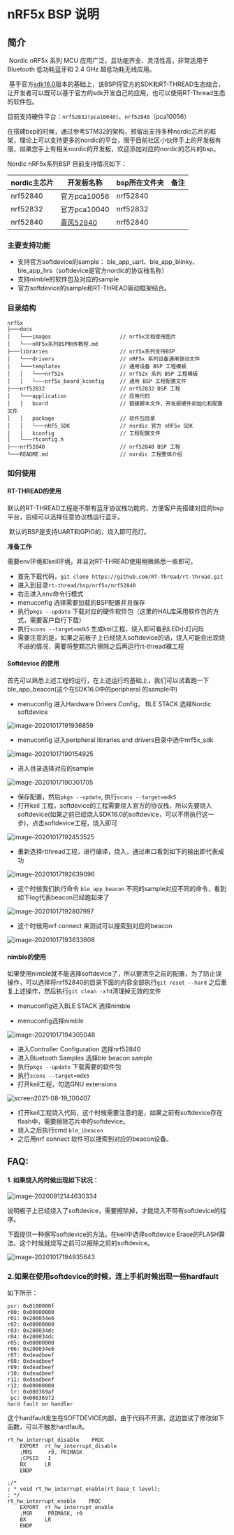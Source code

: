 # nRF5x BSP 说明

## 简介

​         Nordic nRF5x 系列 MCU 应用广泛，且功能齐全、灵活性高，非常适用于 Bluetooth 低功耗蓝牙和 2.4 GHz 超低功耗无线应用。

​         基于官方[sdk16.0](http://developer.nordicsemi.com/nRF5_SDK/nRF5_SDK_v16.x.x/nRF5_SDK_16.0.0_98a08e2.zip)版本的基础上，该BSP将官方的SDK和RT-THREAD生态结合，让开发者可以既可以基于官方的sdk开发自己的应用，也可以使用RT-Thread生态的软件包。

​        目前支持硬件平台：`nrf52832(pca10040)`、`nrf52840`（pca10056）

​        在搭建bsp的时候，通过参考STM32的架构，预留出支持多种nordic芯片的框架，理论上可以支持更多的nordic的平台，限于目前社区小伙伴手上的开发板有限，如果您手上有相关nordic的开发板，欢迎添加对应的nordic的芯片的bsp。

Nordic nRF5x系列BSP 目前支持情况如下：

| nordic主芯片 | 开发板名称                                                   | bsp所在文件夹 | 备注 |
| ------------ | ------------------------------------------------------------ | ------------- | ---- |
| nrf52840     | 官方pca10056                                                 | nrf52840      |      |
| nrf52832     | 官方pca10040                                                 | nrf52832      |      |
| nrf52840     | [青风52840](https://item.taobao.com/item.htm?spm=a1z10.1-c-s.w4004-15118192232.5.46a15d490SURQ9&id=581711815379) | nrf52840      |      |

### 主要支持功能

- 支持官方softdevice的sample： ble_app_uart、ble_app_blinky、ble_app_hrs（softdevice是官方nordic的协议栈名称）
- 支持nimble的软件包及对应的sample
- 官方softdevice的sample和RT-THREAD驱动框架结合。



### 目录结构

```
nrf5x
├───docs
│   └───images                      // nrf5x文档使用图片
│   └───nRF5x系列BSP制作教程.md
├───libraries                       // nrf5x系列支持BSP
│   └───drivers                     // nRF5x 系列设备通用驱动文件
│   └───templates                   // 通用设备 BSP 工程模板
│   │   └───nrf52x                  // nrf52x 系列 BSP 工程模板
│   │   └───nrf5x_board_kconfig     // 通用 BSP 工程配置文件
├───nrf52832                        // nrf52832 BSP 工程
│   └───application                 // 应用代码
│   │   board                       // 链接脚本文件，开发板硬件初始化和配置文件
│   │   package                     // 软件包目录
│   │   └───nRF5_SDK                // nordic 官方 nRF5x SDK
│   │   kconfig                     // 工程配置文件
│   └───rtconfig.h
├───nrf52840                        // nrf52840 BSP 工程
└───README.md                       // nordic 工程整体介绍
```

###  如何使用

#### RT-THREAD的使用

​         默认的RT-THREAD工程是不带有蓝牙协议栈功能的，方便客户先搭建对应的bsp平台，后续可以选择任意协议栈运行蓝牙。

​        默认的BSP是支持UART和GPIO的，烧入即可亮灯。

**准备工作**

需要env环境和keil环境，并且对RT-THREAD使用稍微熟悉一些即可。

- 首先下载代码，`git clone https://github.com/RT-Thread/rt-thread.git`
- 进入到目录`rt-thread/bsp/nrf5x/nrf52840`
- 右击进入env命令行模式
- menuconfig 选择需要加载的BSP配置并且保存
- 执行`pkgs --update` 下载对应的硬件软件包（这里的HAL库采用软件包的方式，需要客户自行下载）
- 执行`scons --target=mdk5`  生成keil工程，烧入即可看到LED小灯闪烁
- 需要注意的是，如果之前板子上已经烧入softdevice的话，烧入可能会出现烧不进的情况，需要将整颗芯片擦除之后再运行rt-thread裸工程

#### Softdevice 的使用

首先可以熟悉上述工程的运行，在上述运行的基础上，我们可以试着跑一下ble_app_beacon(这个在SDK16.0中的peripheral 的sample中)

- menuconfig 进入Hardware Drivers Config， BLE STACK 选择Nordic softdevice

![image-20201017191936859](docs/images/image-20201017191936859.png)

- menuconfig 进入peripheral libraries and drivers目录中选中nrf5x_sdk

![image-20201017190154925](docs/images/softdevice_menuconfig.png)

- 进入目录选择对应的sample

![image-20201017190301705](docs/images/softdevice_2.png)

- 保存配置，然后`pkgs --update`, 执行`scons --target=mdk5`
- 打开keil 工程，softdevice的工程需要烧入官方的协议栈，所以先要烧入softdevice(如果之前已经烧入SDK16.0的softdevice，可以不用执行这一步)，点击softdevice工程，烧入即可

![image-20201017192453525](docs/images/image-20201017192453525.png)

- 重新选择rtthread工程，进行编译，烧入，通过串口看到如下的输出即代表成功

![image-20201017192639096](docs/images/image-20201017192639096.png)

- 这个时候我们执行命令 `ble_app_beacon` 不同的sample对应不同的命令，看到如下log代表beacon已经跑起来了

![image-20201017192807997](docs/images/image-20201017192807997.png)

- 这个时候用nrf connect 来测试可以搜索到对应的beacon

![image-20201017193633608](docs/images/nrf_connect.jpg)

#### nimble的使用

如果使用nimble就不能选择softdevice了，所以要清空之前的配置，为了防止误操作，可以选择将nrf52840的目录下面的内容全部执行`git reset --hard`  之后重复上述操作，然后执行`git clean -xfd`清理掉无效的文件

- menuconfig进入BLE STACK 选择nimble

- menuconfig选择nimble

![image-20201017194305048](docs/images/nimble.png)

- 进入Controller Configuration 选择nrf52840
- 进入Bluetooth Samples 选择ble beacon sample
- 执行`pkgs --update` 下载需要的软件包
- 执行`scons --target=mdk5`
- 打开keil工程，勾选GNU extensions

![screen2021-08-19_100407](docs/images/screen2021-08-19_100407.jpg)

- 打开keil工程烧入代码，这个时候需要注意的是，如果之前有softdevice存在flash中，需要擦除芯片中的softdevice。
- 烧入之后执行cmd `ble_ibeacon`
- 之后用nrf connect 软件可以搜索到对应的beacon设备。



## FAQ:

#### 1. 如果烧入的时候出现如下状况：

![image-20200912144630334](docs/images/faq1.png)

说明板子上已经烧入了softdevice，需要擦除掉，才能烧入不带有softdevice的程序。

下面提供一种擦写softdevice的方法。在keil中选择softdevice Erase的FLASH算法，这个时候就烧写之前可以擦除之前的softdevice。

![image-20201017194935643](docs/images/softdevice_erase.png)



### 2.如果在使用softdevice的时候，连上手机时候出现一些hardfault

如下所示：

```
psr: 0x8100000f
r00: 0x00000000
r01: 0x200034e6
r02: 0x00000000
r03: 0x200034dc
r04: 0x200034dc
r05: 0x00000000
r06: 0x200034e6
r07: 0xdeadbeef
r08: 0xdeadbeef
r09: 0xdeadbeef
r10: 0xdeadbeef
r11: 0xdeadbeef
r12: 0x00000000
 lr: 0x000369af
 pc: 0x00036972
hard fault on handler

```

这个hardfault发生在SOFTDEVICE内部，由于代码不开源，这边尝试了修改如下函数，可以不触发hardfault。

```
rt_hw_interrupt_disable    PROC
    EXPORT  rt_hw_interrupt_disable
    ;MRS     r0, PRIMASK
    ;CPSID   I
    BX      LR
    ENDP

;/*
; * void rt_hw_interrupt_enable(rt_base_t level);
; */
rt_hw_interrupt_enable    PROC
    EXPORT  rt_hw_interrupt_enable
    ;MSR     PRIMASK, r0
    BX      LR
    ENDP
```



